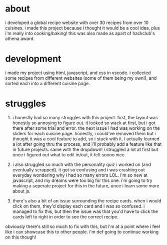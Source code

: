 # about
i developed a global recipe website with over 30 recipes from over 10 cuisines. i made this project because i thought it would be a cool idea, plus i'm really into cooking/baking! this was also made as apart of hackclub's athena award.

# development
i made my project using html, javascript, and css in vscode. i collected some recipes from different websites (some of them being my own!), and sorted each into a different cuisine page.

# struggles
1. i honestly had so many struggles with this project. first, the layout was honestly so annoying to figure out. it looked so wack at first, but i got there after some trial and error. 
the next issue i had was working on the sliders for each cuisine page. honestly, i could've removed them but i thought it was a cool feature to add, so i stuck with it. i actually learned a lot after going thru the process, and i'll probably add a feature like that in future projects. same with the dropdown! i struggled a lot at first but once i figured out what to edit in/out, it felt soooo nice.

2. i also struggled so much with the personality quiz i worked on (and eventually scrapped). it got so confusing and i was crashing out everyday wondering why i had so many errors LOL. i'm so new at javascript, and my dreams were too big for this one. i'm going to try making a seperate project for this in the future, once i learn some more about js.

3. there's also a bit of an issue surrounding the recipe cards. when i would click on them, they'd display each card and i was so confused. i managed to fix this, but then the issue was that you'd have to click the cards left to right in order to see the correct recipe.

obviously there's still so much to fix with this, but i'm at a point where i feel like i can showcase this to other people. i'm def going to continue working on this though!
